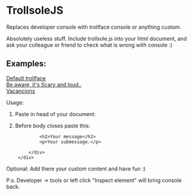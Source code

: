 TrollsoleJS
===========

Replaces developer console with trollface console or anything custom.

Absolutely useless stuff. Include trollsole.js into your html document, and ask your colleague or friend to check what is wrong with console :)

<h2>Examples:</h2>
<a href="http://trollsole.artrayd.com/" target="_blank">Default trollface</a><br>
<a href="http://trollsole.artrayd.com/fear.html" target="_blank">Be aware, it's Scary and loud..</a><br>
<a href="http://trollsole.artrayd.com/vacancion.html" target="_blank">Vacancions</a><br>

Usage:

1. Paste in head of your document:
  <script type="text/javascript" src="trollsole/trollsole.js"></script>
2. Before body closes paste this:

	<div id="trollface_console" class="console disabled">
		<div class="head_wrap">
			<div class="close_console" onclick="show_trolfface_console();"></div>
			<div class="head_left"></div>
			<div class="head_right"></div>
			<div class="trollface"></div>
			<div class="social_cont">

				<h2>Your message</h2>
				<p>Your submessage.</p>
					
			</div>
		</div>
	</div>


Optional:
Add there your custom content and have fun :)

P.s.
Developer -> tools or left click "Inspect element" will bring console back.

